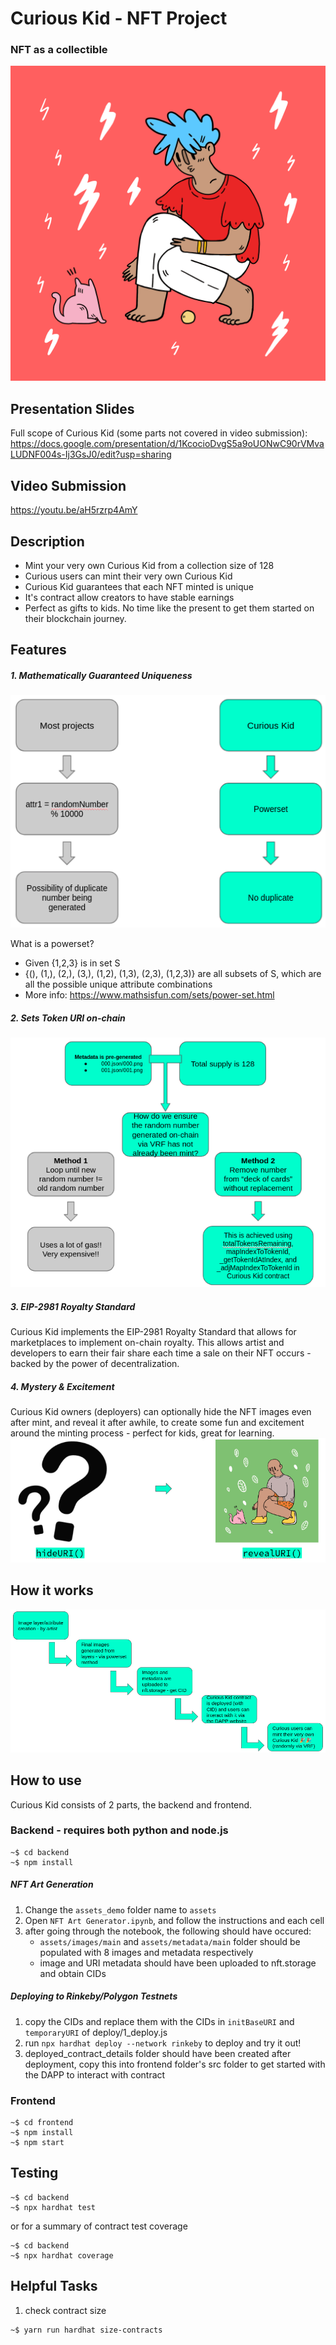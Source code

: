 # Curious Kid - NFT Project
### NFT as a collectible

![alt](https://github.com/turmeric-blend/CuriousKid/blob/master/backend/assets_demo/images/demo.gif)

## Presentation Slides
Full scope of Curious Kid (some parts not covered in video submission): https://docs.google.com/presentation/d/1KcocioDvgS5a9oUONwC90rVMvaLUDNF004s-Ij3GsJ0/edit?usp=sharing

## Video Submission
https://youtu.be/aH5rzrp4AmY

## Description

- Mint your very own Curious Kid from a collection size of 128
- Curious users can mint their very own Curious Kid
- Curious Kid guarantees that each NFT minted is unique
- It's contract allow creators to have stable earnings
- Perfect as gifts to kids. No time like the present to get them started on their blockchain journey.

## Features

##### 1. Mathematically Guaranteed Uniqueness
![alt](https://github.com/turmeric-blend/CuriousKid/blob/master/backend/assets_demo/math_guaranteed_unique.png)

What is a powerset?
- Given {1,2,3} is in set S
- {(), (1,), (2,), (3,), (1,2), (1,3), (2,3), (1,2,3)} are all subsets of S, which are all the possible unique attribute combinations
- More info: https://www.mathsisfun.com/sets/power-set.html

##### 2. Sets Token URI on-chain
![alt](https://github.com/turmeric-blend/CuriousKid/blob/master/backend/assets_demo/set_onchain_tokenURI.png)

##### 3. EIP-2981 Royalty Standard
Curious Kid implements the EIP-2981 Royalty Standard that allows for marketplaces to implement on-chain royalty. This allows artist and developers to earn their fair share each time a sale on their NFT occurs - backed by the power of decentralization.

##### 4. Mystery & Excitement
Curious Kid owners (deployers) can optionally hide the NFT images even after mint, and reveal it after awhile, to create some fun and excitement around the minting process - perfect for kids, great for learning.
![alt](https://github.com/turmeric-blend/CuriousKid/blob/master/backend/assets_demo/reveal.png)

## How it works

![alt](https://github.com/turmeric-blend/CuriousKid/blob/master/backend/assets_demo/howitworks.png)

## How to use

Curious Kid consists of 2 parts, the backend and frontend.

### Backend - requires both python and node.js
```
~$ cd backend
~$ npm install
```
##### NFT Art Generation
1. Change the `assets_demo` folder name to `assets`
2. Open `NFT Art Generator.ipynb`, and follow the instructions and each cell
3. after going through the notebook, the following should have occured:
    - `assets/images/main` and `assets/metadata/main` folder should be populated with 8 images and metadata respectively
    - image and URI metadata should have been uploaded to nft.storage and obtain CIDs

##### Deploying to Rinkeby/Polygon Testnets
1. copy the CIDs and replace them with the CIDs in `initBaseURI` and `temporaryURI` of deploy/1_deploy.js
2. run `npx hardhat deploy --network rinkeby` to deploy and try it out!
3. deployed_contract_details folder should have been created after deployment, copy this into frontend folder's src folder to get started with the DAPP to interact with contract

### Frontend
```
~$ cd frontend
~$ npm install
~$ npm start
```

## Testing
```
~$ cd backend
~$ npx hardhat test
```
or for a summary of contract test coverage
```
~$ cd backend
~$ npx hardhat coverage
```

## Helpful Tasks

1. check contract size
```
~$ yarn run hardhat size-contracts
```
